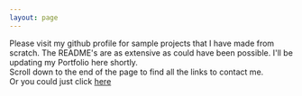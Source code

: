 ```yaml
---
layout: page
---
```


Please visit my github profile for sample projects that I have made from scratch. The README's are as extensive as could 
have been possible. I'll be updating my Portfolio here shortly. <br/>
Scroll down to the end of the page to find all the links to contact me. <br/>
Or you could just click [here]("https://github.com/srishti-R") 
